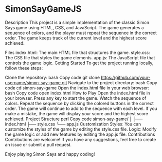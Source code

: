 # SimonSayGameJS
Description
This project is a simple implementation of the classic Simon Says game using HTML, CSS, and JavaScript. The game generates a sequence of colors, and the player must repeat the sequence in the correct order. The game keeps track of the current level and the highest score achieved.

Files
index.html: The main HTML file that structures the game.
style.css: The CSS file that styles the game elements.
app.js: The JavaScript file that controls the game logic.
Getting Started
To get the project running locally, follow these steps:

Clone the repository:
bash
Copy code
git clone https://github.com/your-username/simon-say-game.git
Navigate to the project directory:
bash
Copy code
cd simon-say-game
Open the index.html file in your web browser:
bash
Copy code
open index.html
How to Play
Open the index.html file in your browser.
Press any key to start the game.
Watch the sequence of colors.
Repeat the sequence by clicking the colored buttons in the correct order.
The game will continue to add to the sequence with each level.
If you make a mistake, the game will display your score and the highest score achieved.
Project Structure
perl
Copy code
simon-say-game/
│
├── index.html
├── style.css
└── app.js
Customization
Styles: You can customize the styles of the game by editing the style.css file.
Logic: Modify the game logic or add new features by editing the app.js file.
Contributions
Contributions are welcome! If you have any suggestions, feel free to create an issue or submit a pull request.

Enjoy playing Simon Says and happy coding!
